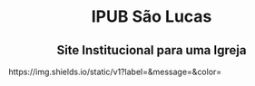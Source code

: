 <h1 align="center">IPUB São Lucas</h1>
<h2 align="center">Site Institucional para uma Igreja</h2>
https://img.shields.io/static/v1?label=<LABEL>&message=<MESSAGE>&color=<COLOR>
